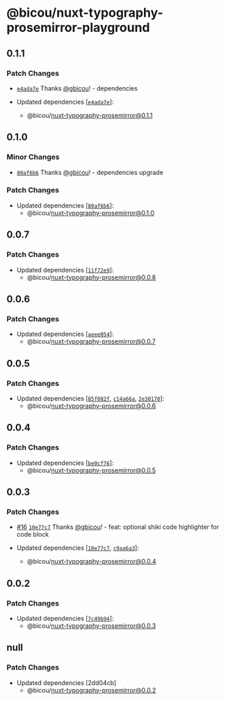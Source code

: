 # @bicou/nuxt-typography-prosemirror-playground

## 0.1.1

### Patch Changes

- [`e4ada7e`](https://github.com/gbicou/nuxt-typography-prosemirror/commit/e4ada7e187185ac9a3fbeaeeb75ef4aec2c2f1f3) Thanks [@gbicou](https://github.com/gbicou)! - dependencies

- Updated dependencies [[`e4ada7e`](https://github.com/gbicou/nuxt-typography-prosemirror/commit/e4ada7e187185ac9a3fbeaeeb75ef4aec2c2f1f3)]:
  - @bicou/nuxt-typography-prosemirror@0.1.1

## 0.1.0

### Minor Changes

- [`80af6b6`](https://github.com/gbicou/nuxt-typography-prosemirror/commit/80af6b63a064901a68c379a0ee821bf54367539f) Thanks [@gbicou](https://github.com/gbicou)! - dependencies upgrade

### Patch Changes

- Updated dependencies [[`80af6b6`](https://github.com/gbicou/nuxt-typography-prosemirror/commit/80af6b63a064901a68c379a0ee821bf54367539f)]:
  - @bicou/nuxt-typography-prosemirror@0.1.0

## 0.0.7

### Patch Changes

- Updated dependencies [[`11f72e9`](https://github.com/gbicou/nuxt-typography-prosemirror/commit/11f72e9f294615ad37bf1eae8dd1579537aa46f9)]:
  - @bicou/nuxt-typography-prosemirror@0.0.8

## 0.0.6

### Patch Changes

- Updated dependencies [[`aeee054`](https://github.com/gbicou/nuxt-typography-prosemirror/commit/aeee054d0a27df5e407db9cf9136ae5504c87dbb)]:
  - @bicou/nuxt-typography-prosemirror@0.0.7

## 0.0.5

### Patch Changes

- Updated dependencies [[`85f082f`](https://github.com/gbicou/nuxt-typography-prosemirror/commit/85f082ff8eb71c07dd76112e0b006fde23bb6f0b), [`c14a66a`](https://github.com/gbicou/nuxt-typography-prosemirror/commit/c14a66acc16c461a482c8ce938cb933df10f8aae), [`2e30170`](https://github.com/gbicou/nuxt-typography-prosemirror/commit/2e301708cd009bef34c480bbde4c6ac547a8000d)]:
  - @bicou/nuxt-typography-prosemirror@0.0.6

## 0.0.4

### Patch Changes

- Updated dependencies [[`be0cf76`](https://github.com/gbicou/nuxt-typography-prosemirror/commit/be0cf76ef1e3159c7b578a988049914013d8591c)]:
  - @bicou/nuxt-typography-prosemirror@0.0.5

## 0.0.3

### Patch Changes

- [#16](https://github.com/gbicou/nuxt-typography-prosemirror/pull/16) [`10e77c7`](https://github.com/gbicou/nuxt-typography-prosemirror/commit/10e77c719d4a49a1e413893d3abaa9d1c99d2a91) Thanks [@gbicou](https://github.com/gbicou)! - feat: optional shiki code highlighter for code block

- Updated dependencies [[`10e77c7`](https://github.com/gbicou/nuxt-typography-prosemirror/commit/10e77c719d4a49a1e413893d3abaa9d1c99d2a91), [`c9aa6a3`](https://github.com/gbicou/nuxt-typography-prosemirror/commit/c9aa6a31a2ccac7566b3884b042310418fce7097)]:
  - @bicou/nuxt-typography-prosemirror@0.0.4

## 0.0.2

### Patch Changes

- Updated dependencies [[`7c49b94`](https://github.com/gbicou/nuxt-typography-prosemirror/commit/7c49b945a6c30981be290adc18521978fecdabbe)]:
  - @bicou/nuxt-typography-prosemirror@0.0.3

## null

### Patch Changes

- Updated dependencies [2dd04cb]
  - @bicou/nuxt-typography-prosemirror@0.0.2
